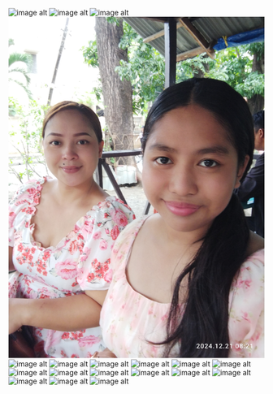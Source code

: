 ![image alt](https://github.com/winey-wine/messiah/blob/41e6bf31a76cf4707ff96b322d3ec79ae403c4cf/profile%20picture.jpg)
![image alt](https://github.com/winey-wine/messiah/blob/8e21ebdd530cb65cb774533b631d07075bf0cbfe/IMG_20241113_172021.jpg)
![image alt](https://github.com/winey-wine/messiah/blob/f75787bb7de915a60bfb60b6d97308a18c549df9/IMG_20241121_170213.jpg)
![image alt](https://github.com/winey-wine/messiah/blob/e7a8d2c7eda63502f571f47343da69e2ae7c6a74/IMG_20241221_082154.jpg)
![image alt]()
![image alt]()
![image alt]()
![image alt]()
![image alt]()
![image alt]()
![image alt]()
![image alt]()
![image alt]()
![image alt]()
![image alt]()
![image alt]()
![image alt]()
![image alt]()
![image alt]()





